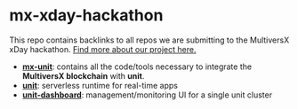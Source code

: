 # mx-xday-hackathon
This repo contains backlinks to all repos we are submitting to the MultiversX xDay hackathon. [Find more about our project here.](https://laurci.notion.site/XDay-Hackathon-Log-087f6778a60245f58a4e0d9e2bea3b95?pvs=4)

- **[mx-unit](https://github.com/laurci/mx-unit)**: contains all the code/tools necessary to integrate the **MultiversX blockchain** with **unit**.
- **[unit](https://github.com/laurci/unit)**: serverless runtime for real-time apps
- **[unit-dashboard](https://github.com/laurci/unit-dashboard)**: management/monitoring UI for a single unit cluster


